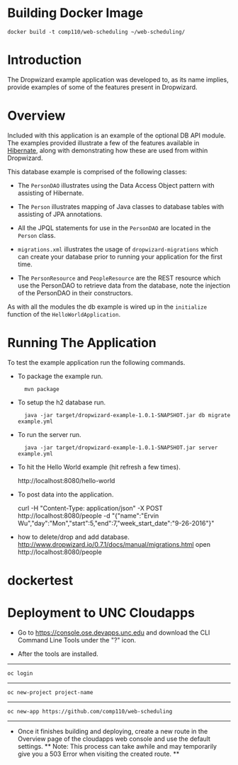 # Building Docker Image
```
docker build -t comp110/web-scheduling ~/web-scheduling/
```

# Introduction

The Dropwizard example application was developed to, as its name implies, provide examples of some of the features
present in Dropwizard.

# Overview

Included with this application is an example of the optional DB API module. The examples provided illustrate a few of
the features available in [Hibernate](http://hibernate.org/), along with demonstrating how these are used from within
Dropwizard.

This database example is comprised of the following classes:

* The `PersonDAO` illustrates using the Data Access Object pattern with assisting of Hibernate.

* The `Person` illustrates mapping of Java classes to database tables with assisting of JPA annotations.

* All the JPQL statements for use in the `PersonDAO` are located in the `Person` class.

* `migrations.xml` illustrates the usage of `dropwizard-migrations` which can create your database prior to running
your application for the first time.

* The `PersonResource` and `PeopleResource` are the REST resource which use the PersonDAO to retrieve data from the database, note the injection
of the PersonDAO in their constructors.

As with all the modules the db example is wired up in the `initialize` function of the `HelloWorldApplication`.

# Running The Application

To test the example application run the following commands.

* To package the example run.

        mvn package

* To setup the h2 database run.

        java -jar target/dropwizard-example-1.0.1-SNAPSHOT.jar db migrate example.yml

* To run the server run.

        java -jar target/dropwizard-example-1.0.1-SNAPSHOT.jar server example.yml

* To hit the Hello World example (hit refresh a few times).

	http://localhost:8080/hello-world

* To post data into the application.

	
	curl -H "Content-Type: application/json" -X POST http://localhost:8080/people -d "{\"name\":\"Ervin Wu\",\"day\":\"Mon\",\"start\":5,\"end\":7,\"week_start_date\":\"9-26-2016\"}"


* how to delete/drop and add database.
	http://www.dropwizard.io/0.7.1/docs/manual/migrations.html
	open http://localhost:8080/people
# dockertest

# Deployment to UNC Cloudapps

* Go to https://console.ose.devapps.unc.edu and download the CLI Command Line Tools under the "?" icon.

* After the tools are installed.

---
	oc login
---
	oc new-project project-name
---
	oc new-app https://github.com/comp110/web-scheduling
---

* Once it finishes building and deploying, create a new route in the Overview page of the cloudapps web console and use the default settings.
** Note: This process can take awhile and may temporarily give you a 503 Error when visiting the created route. **
